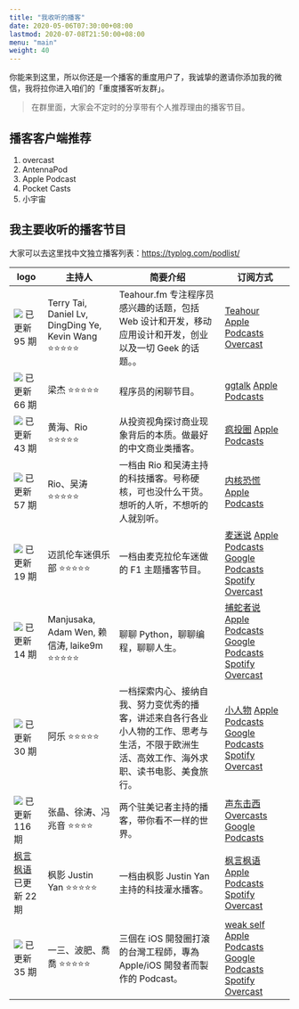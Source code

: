 ```yaml
---
title: "我收听的播客"
date: 2020-05-06T07:30:00+08:00
lastmod: 2020-07-08T21:50:00+08:00
menu: "main"
weight: 40
---
```


你能来到这里，所以你还是一个播客的重度用户了，我诚挚的邀请你添加我的微信，我将拉你进入咱们的「重度播客听友群」。
>在群里面，大家会不定时的分享带有个人推荐理由的播客节目。

## 播客客户端推荐

1. overcast
2. AntennaPod
3. Apple Podcast
4. Pocket Casts
5. 小宇宙

## 我主要收听的播客节目

大家可以去这里找中文独立播客列表：https://typlog.com/podlist/

| logo                                                                                                                                                             | 主持人                                              | 简要介绍                                                                                                                                     | 订阅方式                                                                                                                                                                                                                                                                                                                                                                                                                  |
| ---------------------------------------------------------------------------------------------------------------------------------------------------------------- | --------------------------------------------------- | -------------------------------------------------------------------------------------------------------------------------------------------- | ------------------------------------------------------------------------------------------------------------------------------------------------------------------------------------------------------------------------------------------------------------------------------------------------------------------------------------------------------------------------------------------------------------------------- |
| [![](https://assets.fireside.fm/file/fireside-images/podcasts/images/6/635ad9f1-6ce0-4f31-84cf-030e0c949169/cover_small.jpg)](https://teahour.fm/) 已更新 95 期  | Terry Tai, Daniel Lv, DingDing Ye, Kevin Wang ⭐⭐⭐⭐⭐ | Teahour.fm 专注程序员感兴趣的话题，包括 Web 设计和开发，移动应用设计和开发，创业以及一切 Geek 的话题。。                                     | [Teahour](https://teahour.fm/rss) [Apple Podcasts](https://podcasts.apple.com/cn/podcast/teahour/id1486623337) [Overcast](https://overcast.fm/itunes1486623337/teahour)                                                                                                                                                                                                                                                   |
| [![](https://talk.swift.gg/static/logo.jpg)](https://talk.swift.gg/) 已更新 66 期                                                                                | 梁杰 ⭐⭐⭐⭐⭐                                          | 程序员的闲聊节目。                                                                                                                           | [ggtalk](https://talkcdn.swift.gg/static/rss.xml) [Apple Podcasts](https://podcasts.apple.com/cn/podcast/ggtalk/id1440443653)                                                                                                                                                                                                                                                                                             |
| [![](https://crazy.capital/assets/banner-cn-dark.svg)](https://crazy.capital/) 已更新 43 期                                                                      | 黄海、Rio ⭐⭐⭐⭐⭐                                     | 从投资视角探讨商业现象背后的本质。做最好的中文商业类播客。                                                                                   | [疯投圈](https://crazy.capital/feed) [Apple Podcasts](https://podcasts.apple.com/podcast/id1088178402)                                                                                                                                                                                                                                                                                                                    |
| [![](https://pan.icu/assets/banner.panicu.svg)](https://pan.icu/) 已更新 57 期                                                                                   | Rio、吴涛 ⭐⭐⭐⭐⭐                                     | 一档由 Rio 和吴涛主持的科技播客。号称硬核，可也没什么干货。想听的人听，不想听的人就别听。                                                    | [内核恐慌](https://pan.icu/feed) [Apple Podcasts](https://itunes.apple.com/cn/podcast/id928916244)                                                                                                                                                                                                                                                                                                                        |
| [![](https://i.typcdn.com/undercut/8444310948_981473.jpg)](https://mclarenfan.club/) 已更新 19 期                                                                | 迈凯伦车迷俱乐部 ⭐⭐⭐⭐⭐                              | 一档由麦克拉伦车迷做的 F1 主题播客节目。                                                                                                     | [麦迷说](https://undercut.xyz/episodes/feed.xml) [Apple Podcasts](https://podcasts.apple.com/podcast/id1456247699) [Google Podcasts](https://play.google.com/music/listen?u=0#/ps/Iuqa6mneujxkzq7vm63gr5exupu) [Spotify](https://open.spotify.com/show/3sfkJKsjeADZkZCnq55U1c?si=tqEPk5xSSUGSGmOprMKj0w) [Overcast](https://overcast.fm/p1210658-oDqDto)                                                                  |
| [![](https://i.typcdn.com/pythonhunter/8444690454_041962.png)](https://pythonhunter.org/) 已更新 14 期                                                           | Manjusaka, Adam Wen, 赖信涛, laike9m ⭐⭐⭐⭐⭐          | 聊聊 Python，聊聊编程，聊聊人生。                                                                                                            | [捕蛇者说](https://pythonhunter.org/episodes/feed.xml) [Apple Podcasts](https://podcasts.apple.com/podcast/id1460475182) [Google Podcasts](https://podcasts.google.com/?feed=aHR0cHM6Ly9weXRob25odW50ZXIub3JnL2VwaXNvZGVzL2ZlZWQueG1s) [Spotify](https://open.spotify.com/show/4qXfktuWS6Lin2AtMa62fc) [Overcast](https://overcast.fm/itunes1460475182)                                                                   |
| [![](https://static.anobody.im/images/banner.png)](https://anobody.im/about/) 已更新 30 期                                                                       | 阿乐 ⭐⭐⭐⭐⭐                                          | 一档探索内心、接纳自我、努力变优秀的播客，讲述来自各行各业小人物的工作、思考与生活，不限于欧洲生活、高效工作、海外求职、读书电影、美食旅行。 | [小人物](https://anobody.im/podcast/rss.xml) [Apple Podcasts](https://podcasts.apple.com/cn/podcast/小人物/id1479851581?l=en) [Google Podcasts](https://podcasts.google.com/?feed=aHR0cHM6Ly9hbm9ib2R5LmltL3BvZGNhc3QvcnNzLnhtbA) [Spotify](https://open.spotify.com/show/1qizpC4DJSx5OtZwsDCaNu) [Overcast](https://overcast.fm/itunes1479851581)                                                                        |
| [![](https://assets.fireside.fm/file/fireside-images/podcasts/images/8/8dd8a56f-9636-415a-8c00-f9ca6778e511/cover_small.jpg)](https://www.etw.fm/) 已更新 116 期 | 张晶、徐涛、冯兆音 ⭐⭐⭐⭐                             | 两个驻美记者主持的播客，带你看不一样的世界。                                                                                                 | [声东击西](http://www.etw.fm/rss) [Overcasts](https://overcast.fm/itunes1183662640) [Google Podcasts](https://playmusic.app.goo.gl/?ibi=com.google.PlayMusic&amp;isi=691797987&amp;ius=googleplaymusic&amp;apn=com.google.android.music&amp;link=https://play.google.com/music/m/Iwcjdodn4rhxotwfgn7xbihww2e?t%3D%25E5%25A3%25B0%25E4%25B8%259C%25E5%2587%25BB%25E8%25A5%25BF%26pcampaignid%3DMKT-na-all-co-pr-mu-pod-16) |
| [枫言枫语](https://justinyan.me/post/category/podcast) 已更新 22 期                                                                                              | 枫影 Justin Yan ⭐⭐⭐⭐⭐                               | 一档由枫影 Justin Yan 主持的科技灌水播客。                                                                                                   | [枫言枫语](https://justinyan.me/feed) [Apple Podcasts](https://podcasts.apple.com/podcast/id1069600190) [Spotify](https://open.spotify.com/show/7K4KZoidZvhlIpIbSj17QG) [Overcast](https://overcast.fm/itunes1069600190)                                                                                                                                                                                                  |
| [![](https://weakself.dev/og_image.jpg)](https://weakself.dev) 已更新 35 期                                                                                      | 一三、波肥、喬喬 ⭐⭐⭐⭐⭐                              | 三個在 iOS 開發圈打滾的台灣工程師，專為 Apple/iOS 開發者而製作的 Podcast。                                                                   | [weak self](https://anchor.fm/s/c914964/podcast/rss) [Apple Podcasts](https://podcasts.apple.com/tw/podcast/weak-self/id1474108801) [Google Podcasts](https://www.google.com/podcasts?feed=aHR0cHM6Ly9hbmNob3IuZm0vcy9jOTE0OTY0L3BvZGNhc3QvcnNz) [Spotify](https://open.spotify.com/show/4qAJjdyhx5AgHHL4VuTauj) [Overcast](https://overcast.fm/itunes1474108801/weak-self)                                               |
